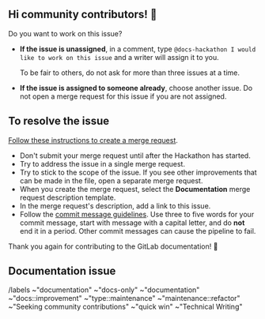 <!--
* Use this template for documentation issues identified
* by [Vale](https://docs.gitlab.com/ee/development/documentation/testing.html#vale)
* or [markdownlint](https://docs.gitlab.com/ee/development/documentation/testing.html#markdownlint).
* This template is meant to describe work for first-time contributors or
* for work during Hackathons.
*
* Feature development work should not use this template. Use the Feature Request template instead.
-->

## Hi community contributors! :wave:

Do you want to work on this issue?

- **If the issue is unassigned**, in a comment, type `@docs-hackathon I would like to work on this issue` and a writer will assign it to you.

  To be fair to others, do not ask for more than three issues at a time.

- **If the issue is assigned to someone already**, choose another issue. Do not open a merge request for this issue if you are not assigned.

## To resolve the issue

[Follow these instructions to create a merge request](https://docs.gitlab.com/ee/development/documentation/workflow.html#how-to-update-the-docs).

- Don't submit your merge request until after the Hackathon has started.
- Try to address the issue in a single merge request.
- Try to stick to the scope of the issue. If you see other improvements that can be made in the file, open a separate merge request.
- When you create the merge request, select the **Documentation** merge request description template.
- In the merge request's description, add a link to this issue.
- Follow the [commit message guidelines](https://docs.gitlab.com/ee/development/contributing/merge_request_workflow.html#commit-messages-guidelines).
  Use three to five words for your commit message, start with message with a capital letter, and do **not** end it in a period.
  Other commit messages can cause the pipeline to fail.

Thank you again for contributing to the GitLab documentation! :tada:

## Documentation issue

/labels ~"documentation" ~"docs-only" ~"documentation" ~"docs::improvement" ~"type::maintenance" ~"maintenance::refactor" ~"Seeking community contributions"  ~"quick win" ~"Technical Writing"
